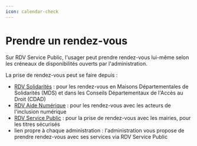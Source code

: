 ```yaml
---
icon: calendar-check
---
```


# Prendre un rendez-vous



Sur RDV Service Public, l'usager peut prendre rendez-vous lui-même selon les créneaux de disponibilités ouverts par l'administration.&#x20;



La prise de rendez-vous peut se faire depuis :&#x20;

* [RDV Solidarités](https://www.rdv-solidarites.fr/) : pour les rendez-vous en Maisons Départementales de Solidarités (MDS) et dans les Conseils Départementaux de l'Accès au Droit (CDAD)&#x20;
* [RDV Aide Numérique](https://cartographie.societenumerique.gouv.fr/cartographie) : pour les rendez-vous avec les acteurs de l'inclusion numérique
* [RDV Service Public](https://rendezvouspasseport.ants.gouv.fr/) : pour la prise de rendez-vous avec les mairies, pour les titres sécurisés
* lien propre à chaque administration : l'administration vous propose de prendre rendez-vous avec ses services via RDV Service Public&#x20;







